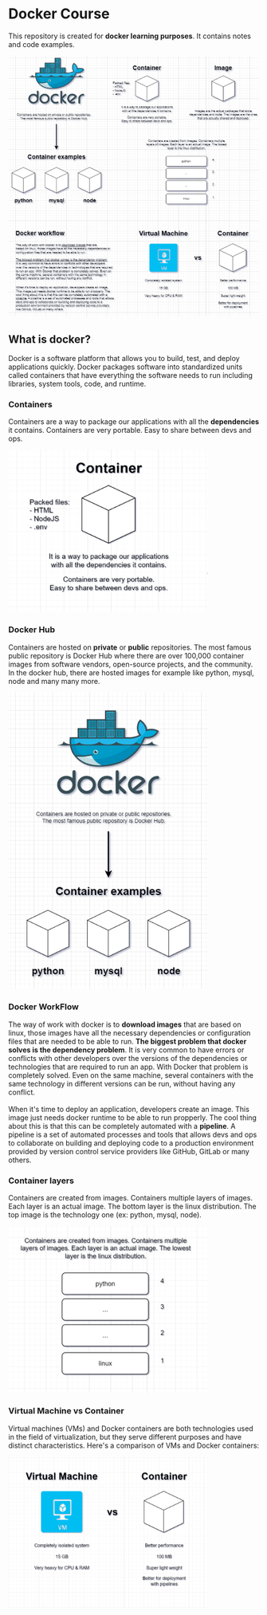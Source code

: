 ﻿# Docker Course
This repository is created for **docker learning purposes**. It contains notes and code examples.

![](https://raw.githubusercontent.com/ManelRosPuig/DockerCourse/main/notes/Docker%20drawio.png)

## What is docker?
Docker is a software platform that allows you to build, test, and deploy applications quickly. Docker packages software into standardized units called containers that have everything the software needs to run including libraries, system tools, code, and runtime.

### Containers
Containers are a way to package our applications with all the **dependencies** it contains. Containers are very portable. Easy to share between devs and ops.

<img src="https://raw.githubusercontent.com/ManelRosPuig/DockerCourse/main/notes/Container.png" width=400 height=325>

### Docker Hub
Containers are hosted on **private** or **public** repositories. The most famous public repository is Docker Hub where there are over 100,000 container images from software vendors, open-source projects, and the community. In the docker hub, there are hosted images for example like python, mysql, node and many many more.

<img src="https://raw.githubusercontent.com/ManelRosPuig/DockerCourse/main/notes/Docker%20hub.png" width=400 heigth=650>

### Docker WorkFlow
The way of work with docker is to **download images** that are based on linux, those images have all the necessary dependencies or configuration files that are needed to be able to run. **The biggest problem that docker solves is the dependency problem**. It is very common to have errors or conflicts with other developers over the versions of the dependencies or technologies that are required to run an app. With Docker that problem is completely solved. Even on the same machine, several containers with the same technology in different versions can be run, without having any conflict.
<br><br>
When it's time to deploy an application, developers create an image. This image just needs docker runtime to be able to run propperly. The
cool thing about this is that this can be completely automated with a **pipeline**. A pipeline is a set of automated processes and tools that allows
devs and ops to collaborate on building and deploying code to a production environment provided by version control service providers like GitHub, GitLab or many others.

### Container layers
Containers are created from images. Containers multiple layers of images. Each layer is an actual image. The bottom layer is the linux distribution. The top image is the technology one (ex: python, mysql, node).

<img src="https://raw.githubusercontent.com/ManelRosPuig/DockerCourse/main/notes/Layers.png" width=400 heigth=650>

### Virtual Machine vs Container
Virtual machines (VMs) and Docker containers are both technologies used in the field of virtualization, but they serve different purposes and have distinct characteristics. Here's a comparison of VMs and Docker containers:

<img src="https://raw.githubusercontent.com/ManelRosPuig/DockerCourse/main/notes/VMvsContainer.png" width=400 heigth=650>
